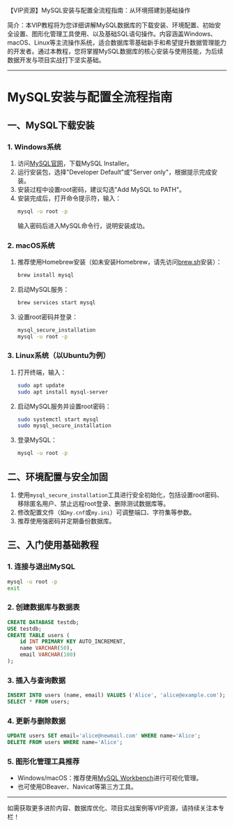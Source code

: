 【VIP资源】MySQL安装与配置全流程指南：从环境搭建到基础操作

简介：本VIP教程将为您详细讲解MySQL数据库的下载安装、环境配置、初始安全设置、图形化管理工具使用、以及基础SQL语句操作。内容涵盖Windows、macOS、Linux等主流操作系统，适合数据库零基础新手和希望提升数据管理能力的开发者。通过本教程，您将掌握MySQL数据库的核心安装与使用技能，为后续数据开发与项目实战打下坚实基础。

---

# MySQL安装与配置全流程指南

## 一、MySQL下载安装

### 1. Windows系统

1. 访问[MySQL官网](https://dev.mysql.com/downloads/installer/)，下载MySQL Installer。
2. 运行安装包，选择"Developer Default"或"Server only"，根据提示完成安装。
3. 安装过程中设置root密码，建议勾选"Add MySQL to PATH"。
4. 安装完成后，打开命令提示符，输入：
   ```bash
   mysql -u root -p
   ```
   输入密码后进入MySQL命令行，说明安装成功。

### 2. macOS系统

1. 推荐使用Homebrew安装（如未安装Homebrew，请先访问[brew.sh](https://brew.sh/)安装）：
   ```bash
   brew install mysql
   ```
2. 启动MySQL服务：
   ```bash
   brew services start mysql
   ```
3. 设置root密码并登录：
   ```bash
   mysql_secure_installation
   mysql -u root -p
   ```

### 3. Linux系统（以Ubuntu为例）

1. 打开终端，输入：
   ```bash
   sudo apt update
   sudo apt install mysql-server
   ```
2. 启动MySQL服务并设置root密码：
   ```bash
   sudo systemctl start mysql
   sudo mysql_secure_installation
   ```
3. 登录MySQL：
   ```bash
   mysql -u root -p
   ```

## 二、环境配置与安全加固

1. 使用`mysql_secure_installation`工具进行安全初始化，包括设置root密码、移除匿名用户、禁止远程root登录、删除测试数据库等。
2. 修改配置文件（如`my.cnf`或`my.ini`）可调整端口、字符集等参数。
3. 推荐使用强密码并定期备份数据库。

## 三、入门使用基础教程

### 1. 连接与退出MySQL

```bash
mysql -u root -p
exit
```

### 2. 创建数据库与数据表

```sql
CREATE DATABASE testdb;
USE testdb;
CREATE TABLE users (
    id INT PRIMARY KEY AUTO_INCREMENT,
    name VARCHAR(50),
    email VARCHAR(100)
);
```

### 3. 插入与查询数据

```sql
INSERT INTO users (name, email) VALUES ('Alice', 'alice@example.com');
SELECT * FROM users;
```

### 4. 更新与删除数据

```sql
UPDATE users SET email='alice@newmail.com' WHERE name='Alice';
DELETE FROM users WHERE name='Alice';
```

### 5. 图形化管理工具推荐

- Windows/macOS：推荐使用[MySQL Workbench](https://dev.mysql.com/downloads/workbench/)进行可视化管理。
- 也可使用DBeaver、Navicat等第三方工具。

---

如需获取更多进阶内容、数据库优化、项目实战案例等VIP资源，请持续关注本专栏！ 